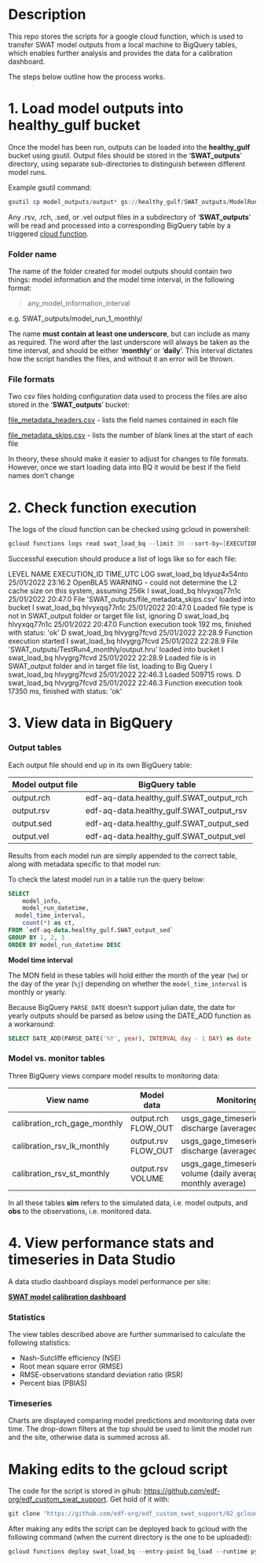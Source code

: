 
# Description

This repo stores the scripts for a google cloud function, which is used to transfer SWAT model outputs from a local machine to BigQuery tables, which enables further analysis and provides the data for a calibration dashboard.

The steps below outline how the process works.


# 1. Load model outputs into healthy_gulf bucket

Once the model has been run, outputs can be loaded into the **healthy_gulf** bucket using gsutil. Output files should be stored in the ‘**SWAT_outputs**’ directory, using separate sub-directories to distinguish between different model runs.

Example gsutil command:

```powershell
gsutil cp model_outputs/output* gs://healthy_gulf/SWAT_outputs/ModelRun1_monthly/
```

Any .rsv, .rch, .sed, or .vel output files in a subdirectory of ‘**SWAT_outputs**’ will be read and processed into a corresponding BigQuery table by a triggered [cloud function](https://console.cloud.google.com/functions/details/us-central1/swat_load_bq?project=edf-aq-data).

### Folder name

The name of the folder created for model outputs should contain two things: model information and the model time interval, in the following format:

> any_model_information_interval
> 

e.g. SWAT_outputs/model_run_1_monthly/

The name **must contain at least one underscore**, but can include as many as required. The word after the last underscore will always be taken as the time interval, and should be either ‘**monthly**’ or ‘**daily**’. This interval dictates how the script handles the files, and without it an error will be thrown.


### File formats

Two csv files holding configuration data used to process the files are also stored in the ‘**SWAT_outputs**’ bucket:

[file_metadata_headers.csv](https://console.cloud.google.com/storage/browser/_details/healthy_gulf/SWAT_outputs/file_metadata_headers.csv?pageState=(%22StorageObjectListTable%22:(%22f%22:%22%255B%255D%22))&project=edf-aq-data) - lists the field names contained in each file

[file_metadata_skips.csv](https://console.cloud.google.com/storage/browser/_details/healthy_gulf/SWAT_outputs/file_metadata_skips.csv?pageState=(%22StorageObjectListTable%22:(%22f%22:%22%255B%255D%22))&project=edf-aq-data) - lists the number of blank lines at the start of each file

In theory, these should make it easier to adjust for changes to file formats. However, once we start loading data into BQ it would be best if the field names don’t change



# 2. Check function execution

The logs of the cloud function can be checked using gcloud in powershell:

```powershell
gcloud functions logs read swat_load_bq --limit 30 --sort-by=[EXECUTION_ID,~TIME_UTC] 
```

Successful execution should produce a list of logs like so for each file:


LEVEL	NAME	        EXECUTION_ID	TIME_UTC		LOG
	    swat_load_bq	ldyuz4x54nto	25/01/2022	23:16.2	OpenBLAS WARNING - could not determine the L2 cache size on this system, assuming 256k 
I	    swat_load_bq	hlvyxqq77n1c	25/01/2022	20:47.0	File 'SWAT_outputs/file_metadata_skips.csv' loaded into bucket
I	    swat_load_bq	hlvyxqq77n1c	25/01/2022	20:47.0	 Loaded file type is not in SWAT_output folder or target file list, ignoring 
D	    swat_load_bq	hlvyxqq77n1c	25/01/2022	20:47.0	Function execution took 192 ms, finished with status: 'ok' 
D	    swat_load_bq	hlvygrg7fcvd	25/01/2022	22:28.9	Function execution started
I	    swat_load_bq	hlvygrg7fcvd	25/01/2022	22:28.9	File 'SWAT_outputs/TestRun4_monthly/output.hru' loaded into bucket
I	    swat_load_bq	hlvygrg7fcvd	25/01/2022	22:28.9	Loaded file is in SWAT_output folder and in target file list, loading to Big Query 
I	    swat_load_bq	hlvygrg7fcvd	25/01/2022	22:46.3	Loaded 509715 rows.
D	    swat_load_bq	hlvygrg7fcvd	25/01/2022	22:46.3	Function execution took 17350 ms, finished with status: 'ok'


# 3. View data in BigQuery

### Output tables

Each output file should end up in its own BigQuery table:

| Model output file | BigQuery table |
| --- | --- |
| output.rch | edf-aq-data.healthy_gulf.SWAT_output_rch |
| output.rsv | edf-aq-data.healthy_gulf.SWAT_output_rsv |
| output.sed | edf-aq-data.healthy_gulf.SWAT_output_sed |
| output.vel | edf-aq-data.healthy_gulf.SWAT_output_vel |

Results from each model run are simply appended to the correct table, along with metadata specific to that model run:


To check the latest model run in a table run the query below:

```sql
SELECT 
	model_info, 
	model_run_datetime, 
  model_time_interval,
	count(*) as ct, 
FROM `edf-aq-data.healthy_gulf.SWAT_output_sed` 
GROUP BY 1, 2, 3
ORDER BY model_run_datetime DESC
```

**Model time interval**

The MON field in these tables will hold either the month of the year (`%m`) or the day of the year (`%j`) depending on whether the `model_time_interval` is monthly or yearly.

Because BigQuery `PARSE_DATE` doesn’t support julian date, the date for yearly outputs should be parsed as below using the DATE_ADD function as a workaround:

```sql
SELECT DATE_ADD(PARSE_DATE('%Y', year), INTERVAL day - 1 DAY) as date
```

### Model vs. monitor tables

Three BigQuery views compare model results to monitoring data:

| View name | Model data | Monitoring data |
| --- | --- | --- |
| calibration_rch_gage_monthly | output.rch FLOW_OUT | usgs_gage_timeseries mean discharge (averaged to monthly) |
| calibration_rsv_lk_monthly | output.rsv FLOW_OUT | usgs_gage_timeseries_streammean discharge (averaged to monthly) |
| calibration_rsv_st_monthly | output.rsv VOLUME | usgs_gage_timeseries_lake storage volume (daily average then monthly average) |

In all these tables **sim** refers to the simulated data, i.e. model outputs, and **obs** to the observations, i.e. monitored data.

# 4. View performance stats and timeseries in Data Studio

A data studio dashboard displays model performance per site:

[**SWAT model calibration dashboard**](https://datastudio.google.com/reporting/2c478e67-0866-4984-ac2a-cf23a62bbc1f/page/7tCiC)

### Statistics

The view tables described above are further summarised to calculate the following statistics:

- Nash-Sutcliffe efficiency (NSE)
- Root mean square error (RMSE)
- RMSE-observations standard deviation ratio (RSR)
- Percent bias (PBIAS)

### Timeseries

Charts are displayed comparing model predictions and monitoring data over time. The drop-down filters at the top should be used to limit the model run and the site, otherwise data is summed across all.


# Making edits to the gcloud script

The code for the script is stored in gihub: https://github.com/edf-org/edf_custom_swat_support. Get hold of it with:

```r
git clone "https://github.com/edf-org/edf_custom_swat_support/02_gcloud_script"
```

After making any edits the script can be deployed back to gcloud with the following command (when the current directory is the one to be uploaded):

```r
gcloud functions deploy swat_load_bq --entry-point bq_load --runtime python37 --trigger-resource healthy_gulf --trigger-event google.storage.object.finalize
```